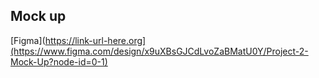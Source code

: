 ## Mock up
[Figma](https://link-url-here.org](https://www.figma.com/design/x9uXBsGJCdLvoZaBMatU0Y/Project-2-Mock-Up?node-id=0-1)
